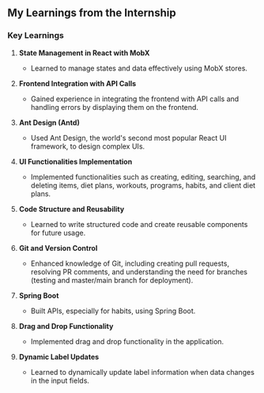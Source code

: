 ## My Learnings from the Internship

### Key Learnings

1. **State Management in React with MobX**

   - Learned to manage states and data effectively using MobX stores.

2. **Frontend Integration with API Calls**

   - Gained experience in integrating the frontend with API calls and handling errors by displaying them on the frontend.

3. **Ant Design (Antd)**

   - Used Ant Design, the world's second most popular React UI framework, to design complex UIs.

4. **UI Functionalities Implementation**

   - Implemented functionalities such as creating, editing, searching, and deleting items, diet plans, workouts, programs, habits, and client diet plans.

5. **Code Structure and Reusability**

   - Learned to write structured code and create reusable components for future usage.

6. **Git and Version Control**

   - Enhanced knowledge of Git, including creating pull requests, resolving PR comments, and understanding the need for branches (testing and master/main branch for deployment).

7. **Spring Boot**

   - Built APIs, especially for habits, using Spring Boot.

8. **Drag and Drop Functionality**

   - Implemented drag and drop functionality in the application.

9. **Dynamic Label Updates**
   - Learned to dynamically update label information when data changes in the input fields.
